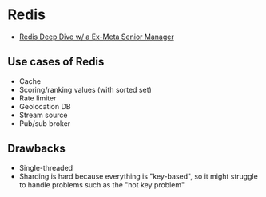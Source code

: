 # Redis

- [Redis Deep Dive w/ a Ex-Meta Senior Manager](https://www.youtube.com/watch?v=fmT5nlEkl3U)

## Use cases of Redis
- Cache
- Scoring/ranking values (with sorted set)
- Rate limiter
- Geolocation DB
- Stream source
- Pub/sub broker

## Drawbacks
- Single-threaded
- Sharding is hard because everything is "key-based", so it might struggle to handle problems such as the "hot key problem"
